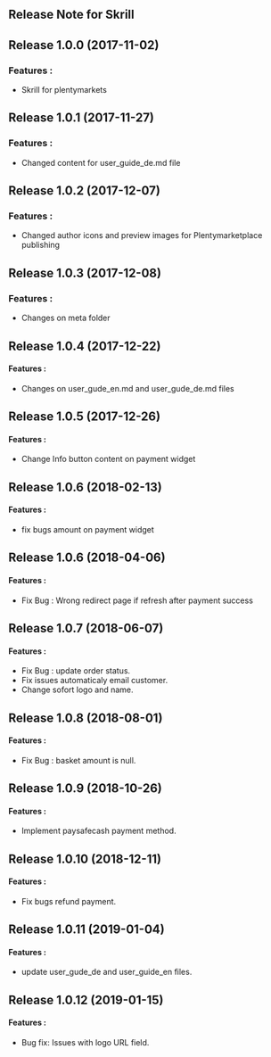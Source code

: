 ## Release Note for Skrill


## Release 1.0.0 (2017-11-02)

### Features :

* Skrill for plentymarkets


## Release 1.0.1 (2017-11-27)

### Features :

* Changed content for user_guide_de.md file


## Release 1.0.2 (2017-12-07)

### Features :

* Changed author icons and preview images for Plentymarketplace publishing

## Release 1.0.3 (2017-12-08)

### Features :

* Changes on meta folder

## Release 1.0.4 (2017-12-22)

#### Features :

* Changes on user_gude_en.md and user_gude_de.md files

## Release 1.0.5 (2017-12-26)

#### Features :

* Change Info button content on payment widget

## Release 1.0.6 (2018-02-13)

#### Features :

* fix bugs amount on payment widget

## Release 1.0.6 (2018-04-06)

#### Features :
* Fix Bug : Wrong redirect page if refresh after payment success

## Release 1.0.7 (2018-06-07)

#### Features :
* Fix Bug : update order status.
* Fix issues automaticaly email customer.
* Change sofort logo and name.

## Release 1.0.8 (2018-08-01)

#### Features :
* Fix Bug : basket amount is null.

## Release 1.0.9 (2018-10-26)

#### Features :
* Implement paysafecash payment method.

## Release 1.0.10 (2018-12-11)

#### Features :
* Fix bugs refund payment.

## Release 1.0.11 (2019-01-04)

#### Features :
* update user_gude_de and user_guide_en files.

## Release 1.0.12 (2019-01-15)

#### Features :
* Bug fix: Issues with logo URL field.
